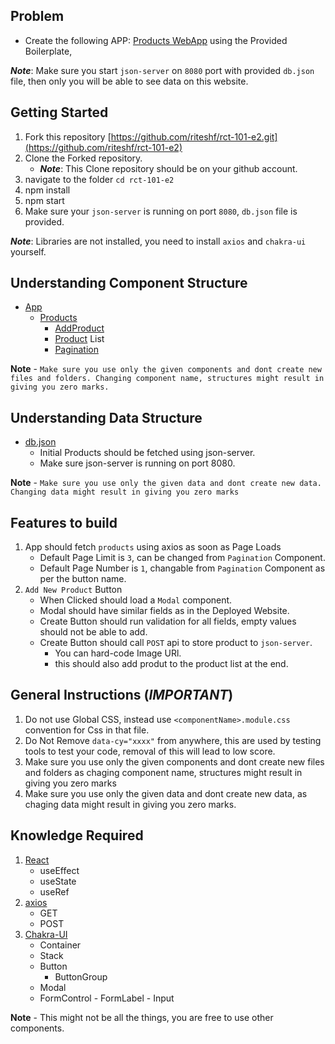 ## Problem

- Create the following APP: [Products WebApp](https://glistening-licorice-ce9cdb.netlify.app/) using the Provided Boilerplate,

**_Note_**: Make sure you start `json-server` on `8080` port with provided `db.json` file, then only you will be able to see data on this website.


## Getting Started

1. Fork this repository [https://github.com/riteshf/rct-101-e2.git](https://github.com/riteshf/rct-101-e2)
2. Clone the Forked repository.
   - **_Note_**: This Clone repository should be on your github account.
3. navigate to the folder `cd rct-101-e2`
4. npm install
5. npm start
6. Make sure your `json-server` is running on port `8080`, `db.json` file is provided.

**_Note_**: Libraries are not installed, you need to install `axios` and `chakra-ui` yourself.

## Understanding Component Structure

- [App](./src/App.js)
  - [Products](./src/components/Products.jsx)
    - [AddProduct](./src/components/AddProduct.jsx)
    - [Product](./src/components/Product.jsx) List
    - [Pagination](./src/components/Pagination.jsx)

**Note** - `Make sure you use only the given components and dont create new files and folders. Changing component name, structures might result in giving you zero marks.`

## Understanding Data Structure

- [db.json](./db.json)
  - Initial Products should be fetched using json-server.
  - Make sure json-server is running on port 8080.

**Note** - `Make sure you use only the given data and dont create new data. Changing data might result in giving you zero marks`

## Features to build

1. App should fetch `products` using axios as soon as Page Loads
   - Default Page Limit is `3`, can be changed from `Pagination` Component.
   - Default Page Number is `1`, changable from `Pagination` Component as per the button name.
2. `Add New Product` Button
   - When Clicked should load a `Modal` component.
   - Modal should have similar fields as in the Deployed Website.
   - Create Button should run validation for all fields, empty values should not be able to add.
   - Create Button should call `POST` api to store product to `json-server`.
     - You can hard-code Image URl.
     - this should also add produt to the product list at the end.

## General Instructions (**_IMPORTANT_**)

1. Do not use Global CSS, instead use `<componentName>.module.css` convention for Css in that file.
2. Do Not Remove `data-cy="xxxx"` from anywhere, this are used by testing tools to test your code, removal of this will lead to low score.
3. Make sure you use only the given components and dont create new files and folders as chaging component name, structures might result in giving you zero marks
4. Make sure you use only the given data and dont create new data, as chaging data might result in giving you zero marks.

## Knowledge Required

1. [React](https://reactjs.org/)
   - useEffect
   - useState
   - useRef
2. [axios](https://axios-http.com/)
   - GET
   - POST
3. [Chakra-UI](https://chakra-ui.com/)
   - Container
   - Stack
   - Button
     - ButtonGroup
   - Modal
   - FormControl - FormLabel - Input

**Note** - This might not be all the things, you are free to use other components.


